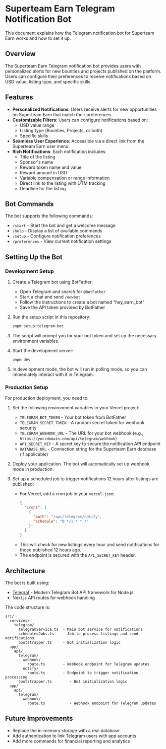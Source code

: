 # Superteam Earn Telegram Notification Bot

This document explains how the Telegram notification bot for Superteam Earn works and how to set it up.

## Overview

The Superteam Earn Telegram notification bot provides users with personalized alerts for new bounties and projects published on the platform. Users can configure their preferences to receive notifications based on USD value, listing type, and specific skills.

## Features

- **Personalized Notifications**: Users receive alerts for new opportunities on Superteam Earn that match their preferences.
- **Customizable Filters**: Users can configure notifications based on:
  - USD value range
  - Listing type (Bounties, Projects, or both)
  - Specific skills
- **Seamless User Experience**: Accessible via a direct link from the Superteam Earn user menu.
- **Rich Notifications**: Each notification includes:
  - Title of the listing
  - Sponsor's name
  - Reward token name and value
  - Reward amount in USD
  - Variable compensation or range information
  - Direct link to the listing with UTM tracking
  - Deadline for the listing

## Bot Commands

The bot supports the following commands:

- `/start` - Start the bot and get a welcome message
- `/help` - Display a list of available commands
- `/setup` - Configure notification preferences
- `/preferences` - View current notification settings

## Setting Up the Bot

### Development Setup

1. Create a Telegram bot using BotFather:
   - Open Telegram and search for `@BotFather`
   - Start a chat and send `/newbot`
   - Follow the instructions to create a bot named "hey_earn_bot"
   - Save the API token provided by BotFather

2. Run the setup script in this repository:
   ```bash
   pnpm setup:telegram-bot
   ```

3. The script will prompt you for your bot token and set up the necessary environment variables.

4. Start the development server:
   ```bash
   pnpm dev
   ```

5. In development mode, the bot will run in polling mode, so you can immediately interact with it in Telegram.

### Production Setup

For production deployment, you need to:

1. Set the following environment variables in your Vercel project:
   - `TELEGRAM_BOT_TOKEN` - Your bot token from BotFather
   - `TELEGRAM_SECRET_TOKEN` - A random secret token for webhook security
   - `TELEGRAM_WEBHOOK_URL` - The URL for your bot webhook (e.g., `https://yourdomain.com/api/telegram/webhook`)
   - `API_SECRET_KEY` - A secret key to secure the notification API endpoint
   - `DATABASE_URL` - Connection string for the Superteam Earn database (if applicable)

2. Deploy your application. The bot will automatically set up webhook mode in production.

3. Set up a scheduled job to trigger notifications 12 hours after listings are published:
   - For Vercel, add a cron job in your `vercel.json`:
     ```json
     {
       "crons": [
         {
           "path": "/api/telegram/notify",
           "schedule": "0 */1 * * *"
         }
       ]
     }
     ```
   - This will check for new listings every hour and send notifications for those published 12 hours ago.
   - The endpoint is secured with the `API_SECRET_KEY` header.

## Architecture

The bot is built using:

- [Telegraf](https://github.com/telegraf/telegraf) - Modern Telegram Bot API framework for Node.js
- Next.js API routes for webhook handling

The code structure is:

```
src/
  services/
    telegram/
      telegramService.ts  - Main bot service for notifications
      scheduledJobs.ts    - Job to process listings and send notifications
      bootstrapper.ts     - Bot initialization logic
  app/
    api/
      telegram/
        webhook/
          route.ts        - Webhook endpoint for Telegram updates
        notify/
          route.ts        - Endpoint to trigger notification processing
      bootstrapper.ts        - Bot initialization logic
  app/
    api/
      telegram/
        webhook/
          route.ts           - Webhook endpoint for Telegram updates
```

## Future Improvements

- Replace the in-memory storage with a real database
- Add authentication to link Telegram users with app accounts
- Add more commands for financial reporting and analytics
